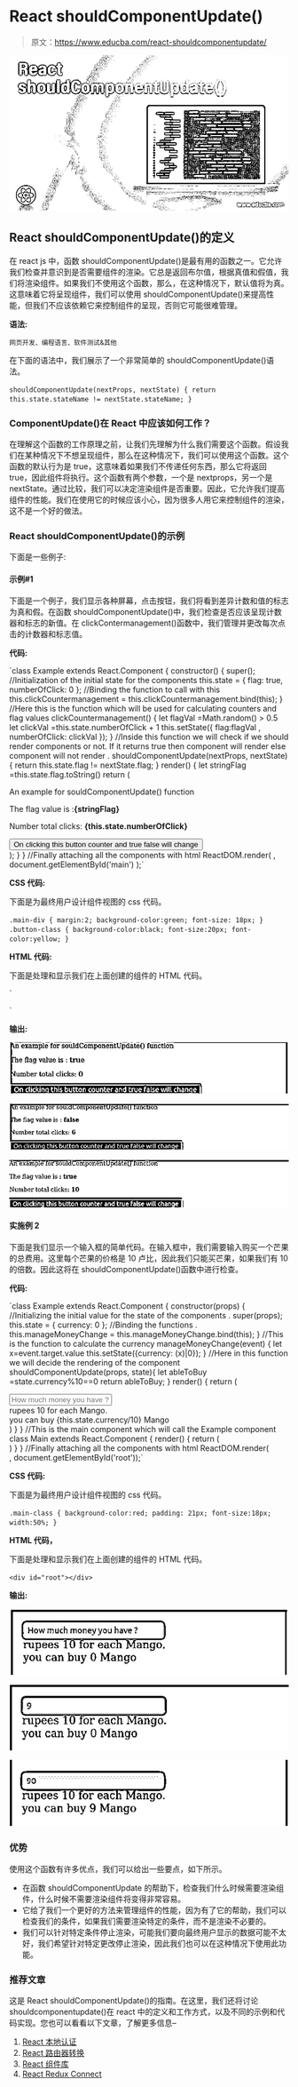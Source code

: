 # React shouldComponentUpdate()

> 原文：<https://www.educba.com/react-shouldcomponentupdate/>

![React shouldComponentUpdate()](img/45b4001e1ffb777f95ccb47760dd1e49.png)



## React shouldComponentUpdate()的定义

在 react js 中，函数 shouldComponentUpdate()是最有用的函数之一。它允许我们检查并意识到是否需要组件的渲染。它总是返回布尔值，根据真值和假值，我们将渲染组件。如果我们不使用这个函数，那么，在这种情况下，默认值将为真。这意味着它将呈现组件，我们可以使用 shouldComponentUpdate()来提高性能，但我们不应该依赖它来控制组件的呈现，否则它可能很难管理。

**语法:**

<small>网页开发、编程语言、软件测试&其他</small>

在下面的语法中，我们展示了一个非常简单的 shouldComponentUpdate()语法。

`shouldComponentUpdate(nextProps, nextState) {
return this.state.stateName != nextState.stateName;
}`

### ComponentUpdate()在 React 中应该如何工作？

在理解这个函数的工作原理之前，让我们先理解为什么我们需要这个函数。假设我们在某种情况下不想呈现组件，那么在这种情况下，我们可以使用这个函数。这个函数的默认行为是 true，这意味着如果我们不传递任何东西，那么它将返回 true，因此组件将执行。这个函数有两个参数，一个是 nextprops，另一个是 nextState。通过比较，我们可以决定渲染组件是否重要。因此，它允许我们提高组件的性能。我们在使用它的时候应该小心，因为很多人用它来控制组件的渲染，这不是一个好的做法。

### React shouldComponentUpdate()的示例

下面是一些例子:

#### 示例#1

下面是一个例子，我们显示各种屏幕，点击按钮，我们将看到差异计数和值的标志为真和假。在函数 shouldComponentUpdate()中，我们检查是否应该呈现计数器和标志的新值。在 clickContermanagement()函数中，我们管理并更改每次点击的计数器和标志值。

**代码:**

`class Example extends React.Component {
constructor() {
super();
//Initialization of the initial state for the components
this.state = {
flag: true,
numberOfClick: 0
};
//Binding the function to call with this
this.clickCountermanagement = this.clickCountermanagement.bind(this);
}
//Here this is the function which will be used for calculating counters and flag values
clickCountermanagement() {
let flagVal =Math.random() > 0.5
let clickVal =this.state.numberOfClick + 1
this.setState({
flag:flagVal ,
numberOfClick: clickVal
});
}
//Inside this function we will check if we should render components or not. If it returns true then component will render else component will not render .
shouldComponentUpdate(nextProps, nextState) {
return this.state.flag != nextState.flag;
}
render() {
let stringFlag =this.state.flag.toString()
return (
<div className="main-div">
An example for souldComponentUpdate() function
<p>The flag value is :<b>{stringFlag}</b></p>
<p>Number total clicks: <b>{this.state.numberOfClick}</b></p>
<button className="button-class" onClick={this.clickCountermanagement}>
On clicking this button counter and true false will change
</button>
</div>
);
}
}
//Finally attaching all the components with html
ReactDOM.render(
<Example />,
document.getElementById('main')
);`

**CSS 代码:**

下面是为最终用户设计组件视图的 css 代码。

`.main-div {
margin:2;
background-color:green;
font-size: 18px;
}
.button-class {
background-color:black;
font-size:20px;
font-color:yellow;
}`

**HTML 代码:**

下面是处理和显示我们在上面创建的组件的 HTML 代码。

`<body>
<div id="main"></div>
</body>`

**输出:**

![React shouldComponentUpdate()-1.1](img/db3ce257ca5cd5d5dc097c250d83dc2c.png)



![React shouldComponentUpdate()-1.2](img/dd78ccaba34d3d1ec435e26d05207793.png)



![React shouldComponentUpdate()-1.3](img/3e17b8fcb33f69f17d05402963c6c0ea.png)



#### 实施例 2

下面是我们显示一个输入框的简单代码。在输入框中，我们需要输入购买一个芒果的总费用。这里每个芒果的价格是 10 卢比，因此我们只能买芒果，如果我们有 10 的倍数。因此这将在 shouldComponentUpdate()函数中进行检查。

**代码:**

`class Example extends React.Component {
constructor(props) {
//Initializing the initial value for the state of the components .
super(props);
this.state = {
currency: 0
};
//Binding the functions .
this.manageMoneyChange = this.manageMoneyChange.bind(this);
}
//This is the function to calculate the currency
manageMoneyChange(event) {
let x=event.target.value
this.setState({currency: (x)|0});
}
//Here in this function we will decide the rendering of the component
shouldComponentUpdate(props, state){
let ableToBuy =state.currency%10==0
return ableToBuy;
}
render() {
return (
<div>
<div>
<input placeholder="How much money you have ?" className="input-class"type="text" onChange={this.manageMoneyChange} />
</div>
<div>
rupees 10 for each Mango.<br />
you can buy {this.state.currency/10} Mango
</div>
</div>
)
}
}
//This is the main component which will call the Example component
class Main extends React.Component {
render() {
return (
<div className="main-class">
<Example />
</div>
)
}
}
//Finally attaching all the components with html
ReactDOM.render(<Main />, document.getElementById('root'));`

**CSS 代码:**

下面是为最终用户设计组件视图的 css 代码。

`.main-class {
background-color:red;
padding: 21px;
font-size:18px;
width:50%;
}`

**HTML 代码，**

下面是处理和显示我们在上面创建的组件的 HTML 代码。

`<div id="root"></div>`

**输出:**

![Output-1.4](img/7eb06564c0b834f26636356fc0269914.png)



![Output-1.5](img/4645948f82c25482b2476b256b08a61c.png)



![Output-1.6](img/7242570f9388dc41ada932e439a80c3e.png)



### 优势

使用这个函数有许多优点，我们可以给出一些要点，如下所示。

*   在函数 shouldComponentUpdate 的帮助下，检查我们什么时候需要渲染组件，什么时候不需要渲染组件将变得非常容易。
*   它给了我们一个更好的方法来管理组件的性能，因为有了它的帮助，我们可以检查我们的条件，如果我们需要渲染特定的条件，而不是渲染不必要的。
*   我们可以针对特定条件停止渲染，可能我们要向最终用户显示的数据可能不太好，我们希望针对特定更改停止渲染，因此我们也可以在这种情况下使用此功能。

### 推荐文章

这是 React shouldComponentUpdate()的指南。在这里，我们还将讨论 shouldcomponentupdate()在 react 中的定义和工作方式，以及不同的示例和代码实现。您也可以看看以下文章，了解更多信息–

1.  [React 本地认证](https://www.educba.com/react-native-authentication/)
2.  [React 路由器转换](https://www.educba.com/react-router-transition/)
3.  [React 组件库](https://www.educba.com/react-component-library/)
4.  [React Redux Connect](https://www.educba.com/react-redux-connect/)